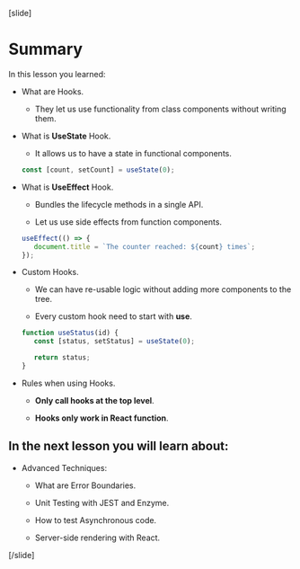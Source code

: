 [slide]

# Summary

In this lesson you learned:

-  What are Hooks.

   -  They let us use functionality from class components without writing them.

-  What is **UseState** Hook.

   -  It allows us to have a state in functional components.

   ```js
   const [count, setCount] = useState(0);
   ```

-  What is **UseEffect** Hook.

   -  Bundles the lifecycle methods in a single API.

   -  Let us use side effects from function components.

   ```js
   useEffect(() => {
      document.title = `The counter reached: ${count} times`;
   });
   ```

-  Custom Hooks.

   -  We can have re\-usable logic without adding more components to the tree.

   -  Every custom hook need to start with **use**.

   ```js
   function useStatus(id) {
      const [status, setStatus] = useState(0);

      return status;
   }
   ```

-  Rules when using Hooks.

   -  **Only call hooks at the top level**.

   -  **Hooks only work in React function**.

## In the next lesson you will learn about:

-  Advanced Techniques:

   -  What are Error Boundaries.

   -  Unit Testing with JEST and Enzyme.

   -  How to test Asynchronous code.

   -  Server\-side rendering with React.

[/slide]

